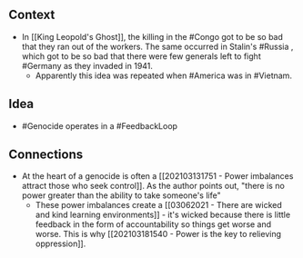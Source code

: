 ## Context
- In [[King Leopold's Ghost]], the killing in the #Congo got to be so bad that they ran out of the workers. The same occurred in Stalin's #Russia , which got to be so bad that there were few generals left to fight #Germany as they invaded in 1941. 
	- Apparently this idea was repeated when #America was in #Vietnam. 

## Idea
- #Genocide operates in a #FeedbackLoop 

## Connections
- At the heart of a genocide is often a [[202103131751 - Power imbalances attract those who seek control]]. As the author points out, "there is no power greater than the ability to take someone's life"
	- These power imbalances create a [[03062021 - There are wicked and kind learning environments]] - it's wicked because there is little feedback in the form of accountability so things get worse and worse. This is why [[202103181540 - Power is the key to relieving oppression]]. 